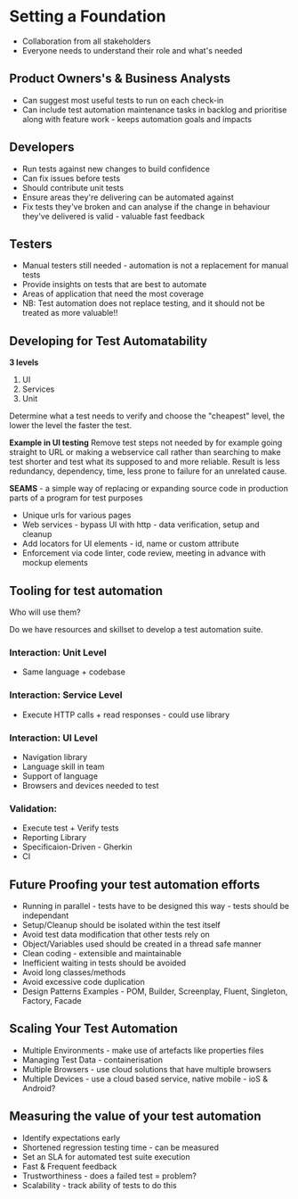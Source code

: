 # Setting a Foundation
* Collaboration from all stakeholders
* Everyone needs to understand their role and what's needed

## Product Owners's & Business Analysts
* Can suggest most useful tests to run on each check-in
* Can include test automation maintenance tasks in backlog and prioritise along with feature work - keeps automation goals and impacts

## Developers
* Run tests against new changes to build confidence
* Can fix issues before tests
* Should contribute unit tests
* Ensure areas they're delivering can be automated against
* Fix tests they've broken and can analyse if the change in behaviour they've delivered is valid - valuable fast feedback

## Testers
* Manual testers still needed - automation is not a replacement for manual tests
* Provide insights on tests that are best to automate
* Areas of application that need the most coverage
* NB: Test automation does not replace testing, and it should not be treated as more valuable!!

## Developing for Test Automatability

**3 levels**
1. UI
2. Services
3. Unit

Determine what a test needs to verify and choose the "cheapest" level, the lower the level the faster the test.

**Example in UI testing** 
Remove test steps not needed by for example going straight to URL or making a webservice call rather than searching to make test shorter and test what its supposed to and more reliable.
Result is less redundancy, dependency, time, less prone to failure for an unrelated cause.

**SEAMS** - a simple way of replacing or expanding source code in production parts of a program for test purposes
* Unique urls for various pages
* Web services - bypass UI with http - data verification, setup and cleanup
* Add locators for UI elements - id, name or custom attribute
* Enforcement via code linter, code review, meeting in advance with mockup elements

## Tooling for test automation
Who will use them?

Do we have resources and skillset to develop a test automation suite.

### Interaction: Unit Level
* Same language + codebase

### Interaction: Service Level
* Execute HTTP calls + read responses - could use library

### Interaction: UI Level
* Navigation library
* Language skill in team
* Support of language
* Browsers and devices needed to test

### Validation:
* Execute test + Verify tests
* Reporting Library
* Specificaion-Driven - Gherkin
* CI

## Future Proofing your test automation efforts
* Running in parallel - tests have to be designed this way - tests should be independant
* Setup/Cleanup should be isolated within the test itself
* Avoid test data modification that other tests rely on
* Object/Variables used should be created in a thread safe manner
* Clean coding - extensible and maintainable
* Inefficient waiting in tests should be avoided
* Avoid long classes/methods
* Avoid excessive code duplication
* Design Patterns Examples - POM, Builder, Screenplay, Fluent, Singleton, Factory, Facade

## Scaling Your Test Automation
* Multiple Environments - make use of artefacts like properties files
* Managing Test Data - containerisation
* Multiple Browsers - use cloud solutions that have multiple browsers
* Multiple Devices - use a cloud based service, native mobile - ioS & Android?

## Measuring the value of your test automation
* Identify expectations early
* Shortened regression testing time - can be measured
* Set an SLA for automated test suite execution
* Fast & Frequent feedback
* Trustworthiness - does a failed test = problem?
* Scalability - track ability of tests to do this